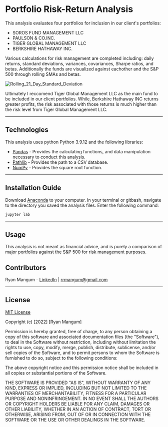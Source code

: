 # Portfolio Risk-Return Analysis

This analysis evaluates four portfolios for inclusion in our client's portfolios:

* SOROS FUND MANAGEMENT LLC
* PAULSON & CO.INC.
* TIGER GLOBAL MANAGEMENT LLC
* BERKSHIRE HATHAWAY INC.

Various calculations for risk management are completed including: daily returns, standard deviations, variances, covariances, Sharpe ratios, and betas. Additionally the funds are visualized against eachother and the S&P 500 through rolling SMAs and betas.

![Rolling_21_Day_Standard_Deviation](https://github.com/rrmangum/Portfolio_Risk_Return_Analysis/blob/main/Images/Rolling_21_Day_Standard_Deviation.png?raw=true)

Ultimately I reccomend Tiger Global Management LLC as the main fund to be included in our client portfolios. While, Berkshire Hathaway INC returns greater profits, the risk associated with those returns is much higher than the risk level from Tiger Global Management LLC.

---

## Technologies

This analysis uses python Python 3.9.12 and the following libraries:
* [Pandas](https://pandas.pydata.org/) - Provides the calculating functions, and data manipulation necessary to conduct this analysis.
* [Pathlib](https://docs.python.org/3/library/pathlib.html) - Provides the path to a CSV database.
* [NumPy](https://numpy.org/doc/stable/user/index.html#user) - Provides the square root function.

---

## Installation Guide

Download [Anaconda](https://www.anaconda.com/products/distribution) to your computer. In your terminal or gitbash, navigate to the directory you saved the analysis files. Enter the following command:

```python
jupyter lab
```

---

## Usage

This analysis is not meant as financial advice, and is purely a comparison of major portfolios against the S&P 500 for risk management purposes.

## Contributors

Ryan Mangum - [LinkedIn](https://www.linkedin.com/in/ryanrmangum/) | rrmangum@gmail.com

---

## License

[MIT License](https://choosealicense.com/licenses/mit/)

Copyright (c) [2022] [Ryan Mangum]

Permission is hereby granted, free of charge, to any person obtaining a copy
of this software and associated documentation files (the "Software"), to deal
in the Software without restriction, including without limitation the rights
to use, copy, modify, merge, publish, distribute, sublicense, and/or sell
copies of the Software, and to permit persons to whom the Software is
furnished to do so, subject to the following conditions:

The above copyright notice and this permission notice shall be included in all
copies or substantial portions of the Software.

THE SOFTWARE IS PROVIDED "AS IS", WITHOUT WARRANTY OF ANY KIND, EXPRESS OR
IMPLIED, INCLUDING BUT NOT LIMITED TO THE WARRANTIES OF MERCHANTABILITY,
FITNESS FOR A PARTICULAR PURPOSE AND NONINFRINGEMENT. IN NO EVENT SHALL THE
AUTHORS OR COPYRIGHT HOLDERS BE LIABLE FOR ANY CLAIM, DAMAGES OR OTHER
LIABILITY, WHETHER IN AN ACTION OF CONTRACT, TORT OR OTHERWISE, ARISING FROM,
OUT OF OR IN CONNECTION WITH THE SOFTWARE OR THE USE OR OTHER DEALINGS IN THE
SOFTWARE.

